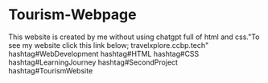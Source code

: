 # Tourism-Webpage
This  website is created by me without using chatgpt full of html and css."To see my website click this link below; travelxplore.ccbp.tech"  hashtag#WebDevelopment hashtag#HTML hashtag#CSS hashtag#LearningJourney hashtag#SecondProject hashtag#TourismWebsite
